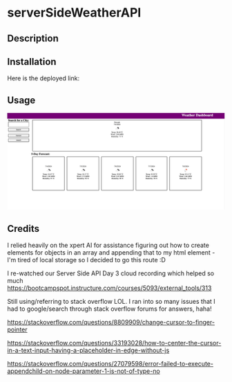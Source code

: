 # serverSideWeatherAPI

## Description



## Installation

Here is the deployed link:


## Usage

![alt text](./assets/images/Lovely's%20Forecast.png)

## Credits

I relied heavily on the xpert AI for assistance figuring out how to create elements for objects in an array and appending that to my html element - I'm tired of local storage so I decided to go this route :D

I re-watched our Server Side API Day 3 cloud recording which helped so much
https://bootcampspot.instructure.com/courses/5093/external_tools/313

Still using/referring to stack overflow LOL. I ran into so many issues that I had to google/search through stack overflow forums for answers, haha!

https://stackoverflow.com/questions/8809909/change-cursor-to-finger-pointer

https://stackoverflow.com/questions/33193028/how-to-center-the-cursor-in-a-text-input-having-a-placeholder-in-edge-without-js

https://stackoverflow.com/questions/27079598/error-failed-to-execute-appendchild-on-node-parameter-1-is-not-of-type-no

